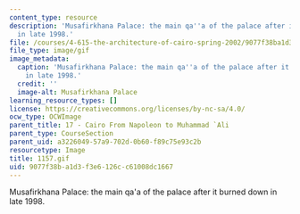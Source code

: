 ```yaml
---
content_type: resource
description: 'Musafirkhana Palace: the main qa''a of the palace after it burned down
  in late 1998.'
file: /courses/4-615-the-architecture-of-cairo-spring-2002/9077f38ba1d3f3e6126cc61008dc1667_1157.gif
file_type: image/gif
image_metadata:
  caption: 'Musafirkhana Palace: the main qa''a of the palace after it burned down
    in late 1998.'
  credit: ''
  image-alt: Musafirkhana Palace
learning_resource_types: []
license: https://creativecommons.org/licenses/by-nc-sa/4.0/
ocw_type: OCWImage
parent_title: 17 - Cairo From Napoleon to Muhammad `Ali
parent_type: CourseSection
parent_uid: a3226049-57a9-702d-0b60-f89c75e93c2b
resourcetype: Image
title: 1157.gif
uid: 9077f38b-a1d3-f3e6-126c-c61008dc1667
---
```

Musafirkhana Palace: the main qa'a of the palace after it burned down in late 1998.